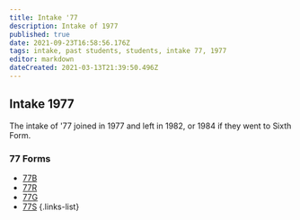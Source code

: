 ```yaml
---
title: Intake '77
description: Intake of 1977
published: true
date: 2021-09-23T16:58:56.176Z
tags: intake, past students, students, intake 77, 1977
editor: markdown
dateCreated: 2021-03-13T21:39:50.496Z
---
```


## Intake 1977
The intake of '77 joined in 1977 and left in 1982, or 1984 if they went to Sixth Form.

### 77 Forms
- [77B](/students/past/intake-77/b)
- [77R](/students/past/intake-77/r)
- [77G](/students/past/intake-77/g)
- [77S](/students/past/intake-77/s)
{.links-list}